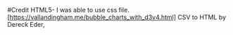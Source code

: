 #Credit
HTML5- I was able to use css file. 
[https://vallandingham.me/bubble_charts_with_d3v4.html]
CSV to HTML by Dereck Eder,
